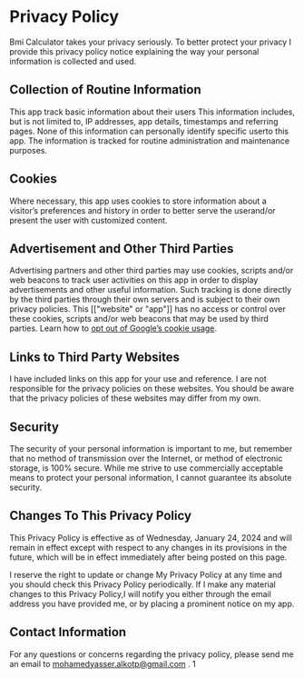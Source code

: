# Privacy Policy

Bmi Calculator takes your privacy seriously. To better protect your privacy I provide this privacy policy notice explaining the way your personal information is collected and used.


## Collection of Routine Information

This app track basic information about their users This information includes, but is not limited to, IP addresses, app details, timestamps and referring pages. None of this information can personally identify specific userto this app. The information is tracked for routine administration and maintenance purposes.


## Cookies

Where necessary, this app uses cookies to store information about a visitor’s preferences and history in order to better serve the userand/or present the user with customized content.


## Advertisement and Other Third Parties

Advertising partners and other third parties may use cookies, scripts and/or web beacons to track user activities on this app in order to display advertisements and other useful information. Such tracking is done directly by the third parties through their own servers and is subject to their own privacy policies. This [["website" or "app"]] has no access or control over these cookies, scripts and/or web beacons that may be used by third parties. Learn how to [opt out of Google’s cookie usage](http://www.google.com/privacy_ads.html).


## Links to Third Party Websites

I have included links on this app for your use and reference. I are not responsible for the privacy policies on these websites. You should be aware that the privacy policies of these websites may differ from my own.


## Security

The security of your personal information is important to me, but remember that no method of transmission over the Internet, or method of electronic storage, is 100% secure. While me strive to use commercially acceptable means to protect your personal information, I cannot guarantee its absolute security.


## Changes To This Privacy Policy

This Privacy Policy is effective as of Wednesday, January 24, 2024 and will remain in effect except with respect to any changes in its provisions in the future, which will be in effect immediately after being posted on this page.

I reserve the right to update or change My Privacy Policy at any time and you should check this Privacy Policy periodically. If I make any material changes to this Privacy Policy,I will notify you either through the email address you have provided me, or by placing a prominent notice on my app.


## Contact Information

For any questions or concerns regarding the privacy policy, please send me an email to mohamedyasser.alkotp@gmail.com .
1
